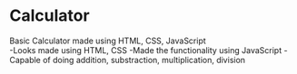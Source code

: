 # Calculator
Basic Calculator made using HTML, CSS, JavaScript  
-Looks made using HTML, CSS
-Made the functionality using JavaScript
-Capable of doing addition, substraction, multiplication, division  

